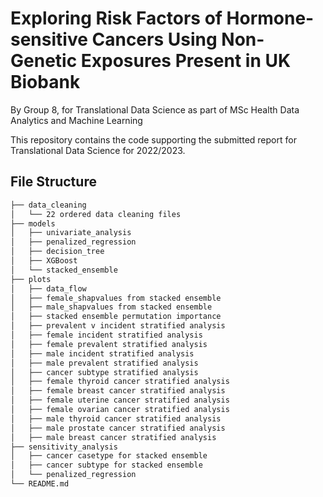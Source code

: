# Exploring Risk Factors of Hormone-sensitive Cancers Using Non-Genetic Exposures Present in UK Biobank
By Group 8, for Translational Data Science as part of MSc Health Data Analytics and Machine Learning

This repository contains the code supporting the submitted report for Translational Data Science for 2022/2023.

## File Structure

```bash
├── data_cleaning
│   └── 22 ordered data cleaning files
├── models
│   ├── univariate_analysis
│   ├── penalized_regression
│   ├── decision_tree
│   ├── XGBoost
│   └── stacked_ensemble
├── plots
│   ├── data_flow
│   ├── female_shapvalues from stacked ensemble
│   ├── male_shapvalues from stacked ensemble
│   ├── stacked ensemble permutation importance
│   ├── prevalent v incident stratified analysis
│   ├── female incident stratified analysis
│   ├── female prevalent stratified analysis
│   ├── male incident stratified analysis
│   ├── male prevalent stratified analysis
│   ├── cancer subtype stratified analysis
│   ├── female thyroid cancer stratified analysis
│   ├── female breast cancer stratified analysis
│   ├── female uterine cancer stratified analysis
│   ├── female ovarian cancer stratified analysis
│   ├── male thyroid cancer stratified analysis
│   ├── male prostate cancer stratified analysis
│   ├── male breast cancer stratified analysis
├── sensitivity_analysis
│   ├── cancer casetype for stacked ensemble
│   ├── cancer subtype for stacked ensemble
│   └── penalized_regression
└── README.md
```

